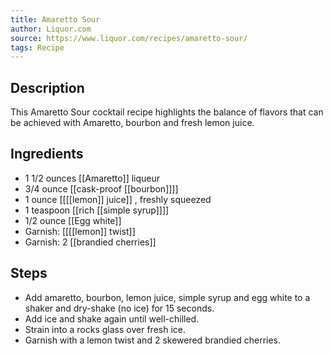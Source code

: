 ```yaml
---
title: Amaretto Sour
author: Liquor.com
source: https://www.liquor.com/recipes/amaretto-sour/
tags: Recipe
---
```

## Description
This Amaretto Sour cocktail recipe highlights the balance of flavors that can be achieved with Amaretto, bourbon and fresh lemon juice.
## Ingredients
- 1 1/2 ounces [[Amaretto]] liqueur
- 3/4 ounce [[cask-proof [[bourbon]]]]
- 1 ounce [[[[lemon]] juice]] , freshly squeezed
- 1 teaspoon [[rich [[simple syrup]]]] 
- 1/2 ounce [[Egg white]] 
- Garnish: [[[[lemon]] twist]] 
- Garnish: 2 [[brandied cherries]]
## Steps
- Add amaretto, bourbon, lemon juice, simple syrup and egg white to a shaker and dry-shake (no ice) for 15 seconds.
- Add ice and shake again until well-chilled.
- Strain into a rocks glass over fresh ice.
- Garnish with a lemon twist and 2 skewered brandied cherries.